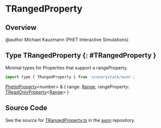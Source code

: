 # TRangedProperty

## Overview

@author Michael Kauzmann (PhET Interactive Simulations)

## Type TRangedProperty {: #TRangedProperty }


Minimal types for Properties that support a rangeProperty.

```js
import type { TRangedProperty } from 'scenerystack/axon';
```


[PhetioProperty](../axon/PhetioProperty.md)&lt;<span style="color: hsla(calc(var(--md-hue) + 180deg),80%,40%,1);">number</span>&gt; &amp; { range: [Range](../dot/Range.md); rangeProperty: [TReadOnlyProperty](../axon/TReadOnlyProperty.md)&lt;[Range](../dot/Range.md)&gt; }



## Source Code

See the source for [TRangedProperty.ts](https://github.com/phetsims/axon/blob/main/js/TRangedProperty.ts) in the [axon](https://github.com/phetsims/axon) repository.
